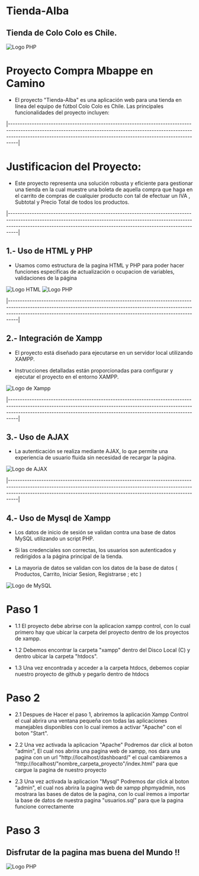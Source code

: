 # Tienda-Alba

## Tienda de Colo Colo es Chile.

![Logo PHP](https://a.espncdn.com/combiner/i?img=/i/teamlogos/soccer/500/2688.png)

# Proyecto Compra Mbappe en Camino

* El proyecto "Tienda-Alba" es una aplicación web para una tienda en línea del equipo de fútbol Colo Colo es Chile. Las principales funcionalidades del proyecto incluyen:

|----------------------------------------------------------------------------------------------------------------------------------------------------------------------------------------------------------------------------------------------|

# Justificacion del Proyecto: 

* Este proyecto representa una solución robusta y eficiente para gestionar una tienda en la cual muestre una boleta de aquella compra que haga en el carrito de compras de cualquier producto con tal de efectuar un IVA , Subtotal y Precio Total de todos los productos.

|----------------------------------------------------------------------------------------------------------------------------------------------------------------------------------------------------------------------------------------------|

## 1.- Uso de HTML y PHP

* Usamos como estructura de la pagina HTML y PHP para poder hacer funciones especificas de actualización o ocupacion de variables, validaciones de la página

![Logo HTML](https://cdn.iconscout.com/icon/free/png-256/free-html-5-1-1175208.png?f=webp) ![Logo PHP](https://ipaginaweb.com/wp-content/uploads/php-300x300.png)

|----------------------------------------------------------------------------------------------------------------------------------------------------------------------------------------------------------------------------------------------|

## 2.- Integración de Xampp

* El proyecto está diseñado para ejecutarse en un servidor local utilizando XAMPP.

* Instrucciones detalladas están proporcionadas para configurar y ejecutar el proyecto en el entorno XAMPP.

![Logo de Xampp](https://static-00.iconduck.com/assets.00/xampp-icon-512x506-o2hpws0t.png)

|----------------------------------------------------------------------------------------------------------------------------------------------------------------------------------------------------------------------------------------------|

## 3.- Uso de AJAX

* La autenticación se realiza mediante AJAX, lo que permite una experiencia de usuario fluida sin necesidad de recargar la página.

![Logo de AJAX](https://upload.wikimedia.org/wikipedia/commons/thumb/a/a1/AJAX_logo_by_gengns.svg/640px-AJAX_logo_by_gengns.svg.png)

|----------------------------------------------------------------------------------------------------------------------------------------------------------------------------------------------------------------------------------------------|

## 4.- Uso de Mysql de Xampp

* Los datos de inicio de sesión se validan contra una base de datos MySQL utilizando un script PHP.
  
* Si las credenciales son correctas, los usuarios son autenticados y redirigidos a la página principal de la tienda.

* La mayoria de datos se validan con los datos de la base de datos ( Productos, Carrito, Iniciar Sesion, Registrarse ; etc )

![Logo de MySQL](https://cdn.icon-icons.com/icons2/2415/PNG/512/mysql_original_wordmark_logo_icon_146417.png)



# Paso 1

- 1.1 El proyecto debe abrirse con la aplicacion xampp control, con lo cual primero hay que ubicar la carpeta del proyecto dentro de los proyectos de xampp.

- 1.2 Debemos encontrar la carpeta "xampp" dentro del Disco Local (C) y dentro ubicar la carpeta "htdocs".

- 1.3 Una vez encontrada y acceder a la carpeta htdocs, debemos copiar nuestro proyecto de github y pegarlo dentro de htdocs

# Paso 2

- 2.1 Despues de Hacer el paso 1, abriremos la aplicación Xampp Control el cual abrira una ventana pequeña con todas las aplicaciones manejables disponibles con lo cual iremos a activar "Apache" con el boton "Start".

- 2.2 Una vez activada la aplicacion "Apache" Podremos dar click al boton "admin", El cual nos abrira una pagina web de xampp, nos dara una pagina con un url "http://localhost/dashboard/" el cual cambiaremos a "http://localhost/"nombre_carpeta_proyecto"/index.html" para que cargue la pagina de nuestro proyecto

- 2.3 Una vez activada la aplicacion "Mysql" Podremos dar click al boton "admin", el cual nos abrira la pagina web de xampp phpmyadmin, nos mostrara las bases de datos de la pagina, con lo cual iremos a importar la base de datos de nuestra pagina "usuarios.sql" para que la pagina funcione correctamente

# Paso 3

## Disfrutar de la pagina mas buena del Mundo !!

![Logo PHP](https://cloudfront-us-east-1.images.arcpublishing.com/palco/TSLDPQZGYBADBDA6YPR2444LF4.jpg)

